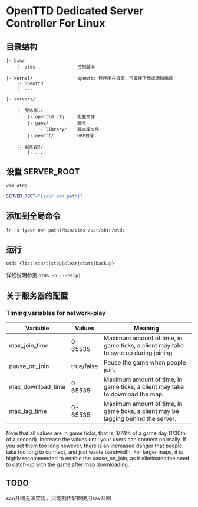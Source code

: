 # OpenTTD Dedicated Server Controller For Linux

## 目录结构

```
|- bin/
    |- otds                控制脚本

|- kernel/                 openttd 程序所在目录，可直接下载或源码编译
    |- openttd
    |- ...

|- servers/

    |- 服务器1/
        |- openttd.cfg     配置文件
        |- game/           脚本
            |- library/    脚本库文件
        |- newgrf/         GRF目录

    |- 服务器2/
        |- ...
```

## 设置 SERVER_ROOT

```
vim otds
```

```bash
SERVER_ROOT="{your own path}"
```

## 添加到全局命令

```
ln -s {your own path}/bin/otds /usr/sbin/otds
```

## 运行

```
otds {list|start|stop|clear|stats|backup}
```

详细说明参见 ```otds -h (--help)```

## 关于服务器的配置

### Timing variables for network-play

| Variable | Values | Meaning |
|---|---|---|
| max_join_time | 0-65535 | Maximum amount of time, in game ticks, a client may take to sync up during joining. |
| pause_on_join | true/false | Pause the game when people join. |
| max_download_time | 0-65535 | Maximum amount of time, in game ticks, a client may take to download the map. |
| max_lag_time | 0-65535 | Maximum amount of time, in game ticks, a client may be lagging behind the server. |

Note that all values are in game ticks, that is, 1/74th of a game day (1/30th of a second).
Increase the values until your users can connect normally. If you set them too long however, there is an increased danger that people take too long to connect, and just waste bandwidth.
For larger maps, it is highly recommended to enable the pause_on_join, as it eliminates the need to catch-up with the game after map downloading.

## TODO

scn开图无法实现，只能制作好图使用sav开图